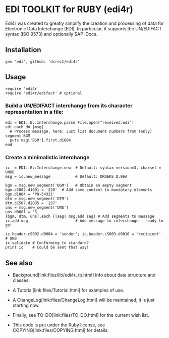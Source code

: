 # EDI TOOLKIT for RUBY (edi4r)

Edi4r was created to greatly simplify the creation and processing of data for
Electronic Data Interchange (EDI). In particular, it supports the UN/EDIFACT
syntax (ISO 9573) and optionally SAP IDocs.

## Installation

    gem 'edi', github: 'dcrec1/edi4r'

## Usage

    require 'edi4r'
    require 'edi4r/edifact' # optional

### Build a UN/EDIFACT interchange from its character representation in a file:

    edi = EDI::E::Interchange.parse File.open("received.edi")
    edi.each do |msg|
      # Process message, here: Just list document numbers from (only) segment BGM
      puts msg['BGM'].first.d1004
    end

### Create a minimalistic interchange

    ic  = EDI::E::Interchange.new  # Default: syntax version=3, charset = UNOB
    msg = ic.new_message           # Default: ORDERS D.96A

    bgm = msg.new_segment('BGM')   # Obtain an empty segment
    bgm.cC002.d1001 = '220'	 # Add some content to mandatory elements
    bgm.d1004 = 'PO-54321'
    dtm = msg.new_segment('DTM')
    dtm.cC507.d2005 = '137'
    uns = msg.new_segment('UNS')
    uns.d0081 = 'S'
    [bgm, dtm, uns].each {|seg| msg.add seg} # Add segments to message
    ic.add msg                     # Add message to interchange - ready to go!

    ic.header.cS002.d0004 = 'sender'; ic.header.cS003.d0010 = 'recipient' # UNB
    ic.validate # Conforming to standard?
    print ic    # Could be sent that way!

## See also

* Background[link:files/lib/edi4r_rb.html] info about data structure and classes.

* A Tutorial[link:files/Tutorial.html] for examples of use.

* A ChangeLog[link:files/ChangeLog.html] will be maintained; it is just starting now.

* Finally, see TO-DO[link:files/TO-DO.html] for the current wish list.

* This code is put under the Ruby license, see COPYING[link:files/COPYING.html] for details.
